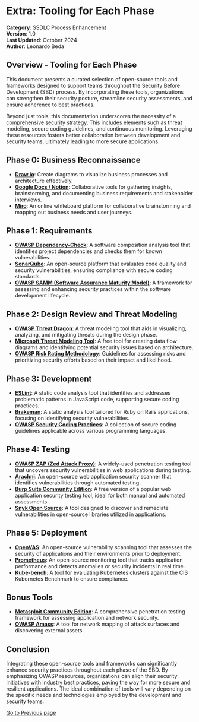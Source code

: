 # Extra: Tooling for Each Phase

**Category**: SSDLC Process Enhancement  
**Version**: 1.0  
**Last Updated**: October 2024  
**Author**: Leonardo Beda

## Overview - Tooling for Each Phase

This document presents a curated selection of open-source tools and frameworks designed to support teams throughout the Security Before Development (SBD) process. By incorporating these tools, organizations can strengthen their security posture, streamline security assessments, and ensure adherence to best practices.

Beyond just tools, this documentation underscores the necessity of a comprehensive security strategy. This includes elements such as threat modeling, secure coding guidelines, and continuous monitoring. Leveraging these resources fosters better collaboration between development and security teams, ultimately leading to more secure applications.

## Phase 0: Business Reconnaissance
- **[Draw.io](https://app.diagrams.net/)**: Create diagrams to visualize business processes and architecture effectively.
- **[Google Docs / Notion](https://www.notion.so)**: Collaborative tools for gathering insights, brainstorming, and documenting business requirements and stakeholder interviews.
- **[Miro](https://miro.com/)**: An online whiteboard platform for collaborative brainstorming and mapping out business needs and user journeys.

## Phase 1: Requirements
- **[OWASP Dependency-Check](https://owasp.org/www-project-dependency-check/)**: A software composition analysis tool that identifies project dependencies and checks them for known vulnerabilities.
- **[SonarQube](https://www.sonarqube.org/)**: An open-source platform that evaluates code quality and security vulnerabilities, ensuring compliance with secure coding standards.
- **[OWASP SAMM (Software Assurance Maturity Model)](https://owasp.org/www-project-software-assurance-maturity-model/)**: A framework for assessing and enhancing security practices within the software development lifecycle.

## Phase 2: Design Review and Threat Modeling
- **[OWASP Threat Dragon](https://owasp.org/www-project-threat-dragon/)**: A threat modeling tool that aids in visualizing, analyzing, and mitigating threats during the design phase.
- **[Microsoft Threat Modeling Tool](https://github.com/microsoft/threat-modeling-tool)**: A free tool for creating data flow diagrams and identifying potential security issues based on architecture.
- **[OWASP Risk Rating Methodology](https://owasp.org/www-community/OWASP_Risk_Rating_Methodology)**: Guidelines for assessing risks and prioritizing security efforts based on their impact and likelihood.

## Phase 3: Development
- **[ESLint](https://eslint.org/)**: A static code analysis tool that identifies and addresses problematic patterns in JavaScript code, supporting secure coding practices.
- **[Brakeman](https://brakemanscanner.org/)**: A static analysis tool tailored for Ruby on Rails applications, focusing on identifying security vulnerabilities.
- **[OWASP Security Coding Practices](https://owasp.org/www-project-secure-coding-practices-quick-reference-guide/)**: A collection of secure coding guidelines applicable across various programming languages.

## Phase 4: Testing
- **[OWASP ZAP (Zed Attack Proxy)](https://www.zaproxy.org/)**: A widely-used penetration testing tool that uncovers security vulnerabilities in web applications during testing.
- **[Arachni](https://www.arachni-scanner.com/)**: An open-source web application security scanner that identifies vulnerabilities through automated testing.
- **[Burp Suite Community Edition](https://portswigger.net/burp/communitydownload)**: A free version of a popular web application security testing tool, ideal for both manual and automated assessments.
- **[Snyk Open Source](https://snyk.io/)**: A tool designed to discover and remediate vulnerabilities in open-source libraries utilized in applications.

## Phase 5: Deployment
- **[OpenVAS](https://www.openvas.org/)**: An open-source vulnerability scanning tool that assesses the security of applications and their environments prior to deployment.
- **[Prometheus](https://prometheus.io/)**: An open-source monitoring tool that tracks application performance and detects anomalies or security incidents in real time.
- **[Kube-bench](https://github.com/aquasecurity/kube-bench)**: A tool for evaluating Kubernetes clusters against the CIS Kubernetes Benchmark to ensure compliance.

## Bonus Tools
- **[Metasploit Community Edition](https://www.metasploit.com/)**: A comprehensive penetration testing framework for assessing application and network security.
- **[OWASP Amass](https://owasp.org/www-project-amass/)**: A tool for network mapping of attack surfaces and discovering external assets.

## Conclusion
Integrating these open-source tools and frameworks can significantly enhance security practices throughout each phase of the SBD. By emphasizing OWASP resources, organizations can align their security initiatives with industry best practices, paving the way for more secure and resilient applications. The ideal combination of tools will vary depending on the specific needs and technologies employed by the development and security teams.

[Go to Previous page](./Phase5-Deployment.md)